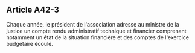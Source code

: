 Article A42-3
----
Chaque année, le président de l'association adresse au ministre de la justice un
compte rendu administratif technique et financier comprenant notamment un état
de la situation financière et des comptes de l'exercice budgétaire écoulé.
